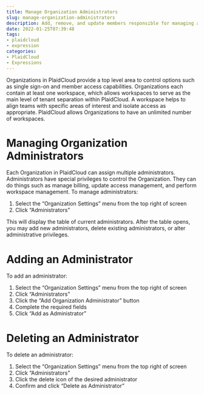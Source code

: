 ```yaml
---
title: Manage Organization Administrators
slug: manage-organization-administrators
description: Add, remove, and update members responsible for managing an organization
date: 2022-01-25T07:39:48
tags:
- plaidcloud
- expression
categories:
- PlaidCloud
- Expressions
---
```



Organizations in PlaidCloud provide a top level area to control options such as single sign-on and member access capabilities. Organizations each contain at least one workspace, which allows workspaces to serve as the main level of tenant separation within PlaidCloud. A workspace helps to align teams with specific areas of interest and isolate access as appropriate. PlaidCloud allows Organizations to have an unlimited number of workspaces.



# Managing Organization Administrators


Each Organization in PlaidCloud can assign multiple administrators. Administrators have special privileges to control the Organization. They can do things such as manage billing, update access management, and perform workspace management. To manage administrators:


1. Select the “Organization Settings” menu from the top right of screen
2. Click “Administrators”

This will display the table of current administrators. After the table opens, you may add new administrators, delete existing administrators, or alter administrative privileges.



# Adding an Administrator


To add an administrator:


1. Select the “Organization Settings” menu from the top right of screen
2. Click “Administrators”
3. Click the “Add Organization Administrator” button
4. Complete the required fields
5. Click “Add as Administrator”

# Deleting an Administrator


To delete an administrator:


1. Select the “Organization Settings” menu from the top right of screen
2. Click “Administrators”
3. Click the delete icon of the desired administrator
4. Confirm and click “Delete as Administrator”
